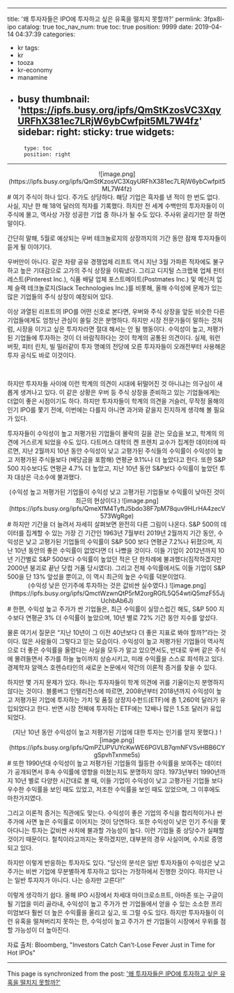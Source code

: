 
---
title: '왜 투자자들은 IPO에 투자하고 싶은 유혹을 떨치지 못할까?'
permlink: 3fpx8l-ipo
catalog: true
toc_nav_num: true
toc: true
position: 9999
date: 2019-04-14 04:37:39
categories:
- kr
tags:
- kr
- tooza
- kr-economy
- manamine
- busy
thumbnail: 'https://ipfs.busy.org/ipfs/QmStKzosVC3XqyURFhX381ec7LRjW6ybCwfpit5ML7W4fz'
sidebar:
    right:
        sticky: true
widgets:
    -
        type: toc
        position: right
---


<center>
![image.png](https://ipfs.busy.org/ipfs/QmStKzosVC3XqyURFhX381ec7LRjW6ybCwfpit5ML7W4fz)
</center>
#
여기 주식이 하나 있다. 주가도 상당하다. 해당 기업은 흑자를 낸 적이 한 번도 없다. 사실, 지난 한 해 18억 달러의 적자를 기록했다. 하지만 전 세계 수백만의 투자자들이 이 주식에 몰고, 역사상 가장 성공한 기업 중 하나가 될 수도 있다. 주사위 굴리기만 잘 하면 말이다. 

 

간단히 말해, 5월로 예상되는 우버 테크놀로지의 상장까지의 기간 동안 잠재 투자자들이 듣게 될 이야기다. 

 

우버만이 아니다. 같은 차량 공유 경쟁업체 리프트 역시 지난 3월 가파른 적자에도 불구하고 높은 기대감으로 고가의 주식 상장을 이뤄냈다. 그리고 디지털 스크랩북 업체 핀터레스트(Pinterest Inc.), 식품 배달 업체 포스트메이트(Postmates Inc.) 및 메신저 업체 슬랙 테크놀로지(Slack Technologies Inc.)를 비롯해, 올해 수익성에 문제가 있는 많은 기업들의 주식 상장이 예정되어 있다. 

 

이상 과열된 리프트의 IPO를 어떤 신호로 본다면, 우버와 주식 상장을 앞둔 비슷한 다른 기업들에게도 엄청난 관심이 쏠릴 것은 분명하다. 하지만 시장 전문가들이 말하는 것처럼, 시장을 이기고 싶은 투자자라면 절대 해서는 안 될 행동이다. 수익성이 높고, 저평가된 기업들에 투자하는 것이 더 바람직하다는 것이 학계의 공통된 의견이다. 실제, 워런 버핏, 피터 린치, 빌 밀러같이 투자 명예의 전당에 오른 투자자들이 오래전부터 사용해온 투자 공식도 바로 이것이다. 

​

하지만 투자자들 사이에 이런 학계의 의견이 시대에 뒤떨어진 것 아니냐는 의구심이 새롭게 생겨나고 있다. 이 같은 상황은 우버 등 주식 상장을 준비하고 있는 기업들에게는 더없이 좋은 시점이기도 하다. 하지만 투자자들이 학계의 의견을 거슬러, 무작정 올해의 인기 IPO를 쫓기 전에, 이번에는 다를지 아니면 과거와 같을지 진지하게 생각해 볼 필요가 있다.

 

투자자들이 수익성이 높고 저평가된 기업들이 몰락의 길을 걷는 모습을 보고, 학계의 의견에 거스르게 되었을 수도 있다. 다트머스 대학의 켄 프렌치 교수가 집계한 데이터에 따르면, 지난 2월까지 10년 동안 수익성이 낮고 고평가된 주식들의 수익률이 수익성이 높고 저평가된 주식들보다 (배당금을 포함해) 연평균 9.1%나 더 높았다고 한다. 또한 S&P 500 지수보다도 연평균 4.7% 더 높았고, 지난 10년 동안 S&P보다 수익률이 높았던 투자 대상은 극소수에 불과했다. 
<center>
(수익성 높고 저평가된 기업들이 수익성 낮고 고평가된 기업들보 수익률이 낮아진 것이 최근의 현상이다.)
![image.png](https://ipfs.busy.org/ipfs/QmeXfM4TyftJ5bdo38F7pM78quv9HLrHA4zecV573WgRge)
</center>
#
하지만 기간을 더 늘려서 자세히 살펴보면 완전히 다른 그림이 나온다. S&P 500의 데이터를 집계할 수 있는 가장 긴 기간인 1963년 7월부터 2019년 2월까지 기간 동안, 수익성은 낮고 고평가된 기업들의 수익률이 S&P 500 보다 연평균 7.2%나 뒤졌으며, 지난 10년 동안의 좋은 수익률이 없었다면 더 나빴을 것이다. 이들 기업이 2012년까지 10년 기간별로 S&P 500보다 수익률이 높았던 적은 단 한차례에 불과했다(짐작하겠지만 2000년 붕괴로 끝난 닷컴 거품 당시였다). 그리고 전체 수익률에서도 이들 기업이 S&P 500을 단 13% 앞섰을 뿐이고, 이 역시 최근의 높은 수익률 덕분이었다.
<center>
(수익성 낮은 인기주에 투자하는 것은 값비싼 실수였다.)
![image.png](https://ipfs.busy.org/ipfs/QmctWzwnQtP5rM2orgRGfL5Q54wtiQ5mzF55JjUchbAb6J)
</center>
#
한편, 수익성 높고 주가가 싼 기업들은, 최근 수익률이 실망스럽긴 해도, S&P 500 지수보다 연평균 3% 더 수익률이 높았으며, 10년 별로 72% 기간 동안 지수를 앞섰다. 

 

물론 여기서 질문은 “지난 10년이 그 이전 40년보다 더 좋은 지표로 봐야 할까?”라는 것이다. 많은 사람들이 그렇다고 믿는 모습이다. 수익성이 높고 저평가된 기업들이 역사적으로 더 좋은 수익률을 올렸다는 사실을 모두가 알고 있으면서도, 반대로 우버 같은 주식에 몰려들면서 주가를 하늘 높이까지 상승시키고, 미래 수익률을 스스로 희석하고 있다. 경제학자 알렉스 호렌슈타인의 새로운 논문에서 약간의 이론적 증거를 찾을 수 있다.

 

하지만 몇 가지 문제가 있다. 하나는 투자자들이 학계 의견에 귀를 기울이는지 분명하지 않다는 것이다. 블룸버그 인텔리전스에 따르면, 2008년부터 2018년까지 수익성이 높고 저평가된 기업에 투자하는 가치 및 품질 상장지수펀드(ETF)에 총 1,260억 달러가 유입되었다고 한다. 반면 시장 전체에 투자하는 ETF에는 12배나 많은 1.5조 달러가 유입되었다. 
<center>
(지난 10년 동안 수익성이 높고 저평가된 기업에 대한 투자는 인기를 얻지  못했다.)
![image.png](https://ipfs.busy.org/ipfs/QmPZUPVUYcKwWE6PGVLB7qmNFVSvHBB6CYgSpvhTxnme5s)
</center>
#
또한 1990년대 수익성이 높고 저평가된 기업들의 월등한 수익률을 보여주는 데이터가 공개되면서 후속 수익률에 영향을 미쳤는지도 분명하지 않다. 1973년부터 1990년까지 10년 별로 다양한 시간대로 볼 때, 이들 기업이 수익성이 낮고 고평가된 기업들 보다 우수한 수익률을 보인 때도 있었고, 저조한 수익률을 보인 때도 있었으며, 그 이후에도 마찬가지였다. 

 

그리고 이론적 증거는 직관에도 맞는다. 수익성이 좋은 기업의 주식을 합리적이거나 싼 주가에 사면 높은 수익률로 이어지는 것이 당연하다. 또한 수익성이 낮은 인기 주식을 쫓아다니는 투자는 값비싼 사치에 불과할 가능성이 높다. 이런 기업들 중 상당수가 실패할 것이기 때문이다. 철칙이라고까지는 못하겠지만, 대부분의 경우 사실이며, 수치로 증명되고 있다. 

 

하지만 이렇게 반응하는 투자자도 있다. "당신의 분석은 일반 투자자들이 수익성은 낮고 주가는 비싼 기업에 무분별하게 투자하고 있다는 가정하에서 진행한 것이다. 하지만 나는 일반 투자자가 아니다. 나는 승자만 고른다!"

 

이렇게 생각하기 쉽다. 올해 IPO 시장에서 차세대 마이크로소프트, 아마존 또는 구글이 될 기업을 미리 골라내, 수익성이 높고 주가가 싼 기업들에서 얻을 수 있는 소소한 프리미엄보다 훨씬 더 높은 수익률을 올리고 싶고, 또 그럴 수도 있다. 하지만 투자자들이 이런 유혹을 떨쳐버리지 못하는 한, 수익성이 높고 주가가 싼 기업들이 시장에서 우위를 점할 가능성이 더 높아진다. 

 

자료 출처: Bloomberg, "Investors Catch Can’t-Lose Fever Just in Time for Hot IPOs"


- - -

This page is synchronized from the post: ['왜 투자자들은 IPO에 투자하고 싶은 유혹을 떨치지 못할까?'](https://steemit.com/@pius.pius/3fpx8l-ipo)
